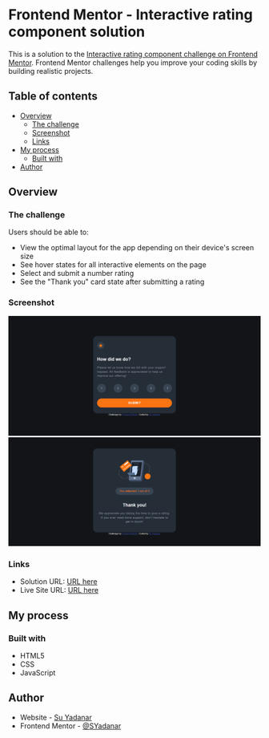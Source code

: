 # Frontend Mentor - Interactive rating component solution

This is a solution to the [Interactive rating component challenge on Frontend Mentor](https://www.frontendmentor.io/challenges/interactive-rating-component-koxpeBUmI). Frontend Mentor challenges help you improve your coding skills by building realistic projects. 

## Table of contents

- [Overview](#overview)
  - [The challenge](#the-challenge)
  - [Screenshot](#screenshot)
  - [Links](#links)
- [My process](#my-process)
  - [Built with](#built-with)
- [Author](#author)

## Overview

### The challenge

Users should be able to:

- View the optimal layout for the app depending on their device's screen size
- See hover states for all interactive elements on the page
- Select and submit a number rating
- See the "Thank you" card state after submitting a rating

### Screenshot

![](./design/screenshot1.png)
![](./design/screenshot2.png)

### Links

- Solution URL: [URL here](https://www.frontendmentor.io/solutions/interactive-rating-component-using-pure-html-css-and-javascript-umUibEKdDj)
- Live Site URL: [URL here](https://interactive-rating-component-steel.vercel.app/)

## My process

### Built with

- HTML5
- CSS
- JavaScript

## Author

- Website - [Su Yadanar](https://github.com/SYadanar)
- Frontend Mentor - [@SYadanar](https://www.frontendmentor.io/profile/SYadanar)